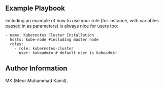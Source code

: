 Example Playbook
----------------

Including an example of how to use your role (for instance, with variables passed in as parameters) is always nice for users too:

    - name: Kubernetes Cluster Installation
      hosts: kube-node #including master node
      roles:
        - role: kubernetes-cluster
          user: kubeadmin # default user is kubeadmin

Author Information
------------------

MK (Meor Muhammad Kamil).
